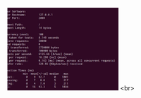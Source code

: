 <img src="https://github.com/purpon/SP000-Linux-Programming/blob/purpon/web.jpg" width="50%"/> <br\>
